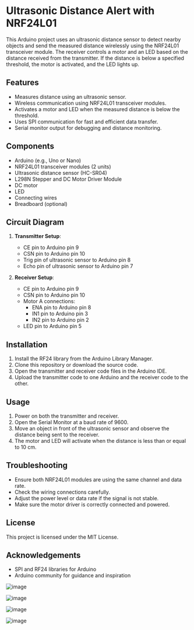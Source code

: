 # Ultrasonic Distance Alert with NRF24L01

This Arduino project uses an ultrasonic distance sensor to detect nearby objects and send the measured distance wirelessly using the NRF24L01 transceiver module. The receiver controls a motor and an LED based on the distance received from the transmitter. If the distance is below a specified threshold, the motor is activated, and the LED lights up.

## Features
- Measures distance using an ultrasonic sensor.
- Wireless communication using NRF24L01 transceiver modules.
- Activates a motor and LED when the measured distance is below the threshold.
- Uses SPI communication for fast and efficient data transfer.
- Serial monitor output for debugging and distance monitoring.

## Components
- Arduino (e.g., Uno or Nano)
- NRF24L01 transceiver modules (2 units)
- Ultrasonic distance sensor (HC-SR04)
- L298N Stepper and DC Motor Driver Module
- DC motor
- LED
- Connecting wires
- Breadboard (optional)

## Circuit Diagram
1. **Transmitter Setup**:
   - CE pin to Arduino pin 9
   - CSN pin to Arduino pin 10
   - Trig pin of ultrasonic sensor to Arduino pin 8
   - Echo pin of ultrasonic sensor to Arduino pin 7

2. **Receiver Setup**:
   - CE pin to Arduino pin 9
   - CSN pin to Arduino pin 10
   - Motor A connections:
     - ENA pin to Arduino pin 8
     - IN1 pin to Arduino pin 3
     - IN2 pin to Arduino pin 2
   - LED pin to Arduino pin 5

## Installation
1. Install the RF24 library from the Arduino Library Manager.
2. Clone this repository or download the source code.
3. Open the transmitter and receiver code files in the Arduino IDE.
4. Upload the transmitter code to one Arduino and the receiver code to the other.

## Usage
1. Power on both the transmitter and receiver.
2. Open the Serial Monitor at a baud rate of 9600.
3. Move an object in front of the ultrasonic sensor and observe the distance being sent to the receiver.
4. The motor and LED will activate when the distance is less than or equal to 10 cm.

## Troubleshooting
- Ensure both NRF24L01 modules are using the same channel and data rate.
- Check the wiring connections carefully.
- Adjust the power level or data rate if the signal is not stable.
- Make sure the motor driver is correctly connected and powered.

## License
This project is licensed under the MIT License.

## Acknowledgements
- SPI and RF24 libraries for Arduino
- Arduino community for guidance and inspiration

![image](https://github.com/user-attachments/assets/e1a73b6e-3a26-402c-b95b-b8a1333317cd)

![image](https://github.com/user-attachments/assets/3c8a8ac1-55e7-4915-be29-95184802b307)

![image](https://github.com/user-attachments/assets/efedb512-1b65-40c2-ac20-644b2e3d045f)

![image](https://github.com/user-attachments/assets/fd24086b-3e1f-4353-bfac-5d275d9d96db)



